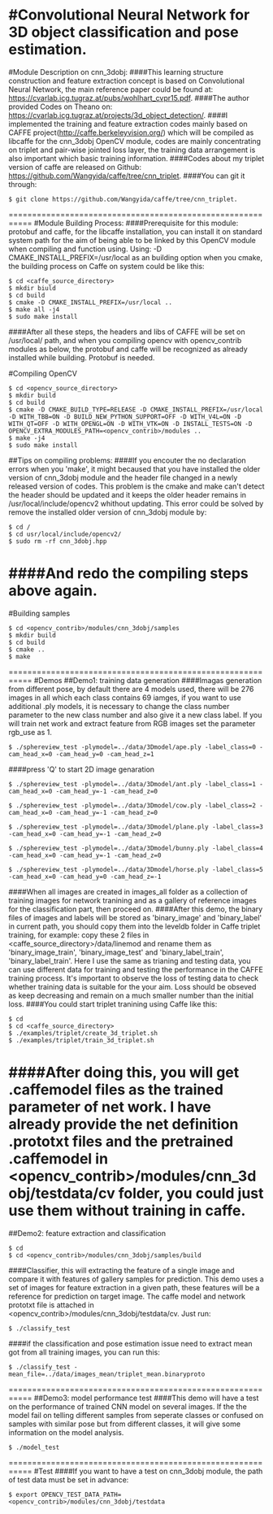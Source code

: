 #Convolutional Neural Network for 3D object classification and pose estimation.
===========================================================
#Module Description on cnn_3dobj:
####This learning structure construction and feature extraction concept is based on Convolutional Neural Network, the main reference paper could be found at:
<https://cvarlab.icg.tugraz.at/pubs/wohlhart_cvpr15.pdf>.
####The author provided Codes on Theano on:
<https://cvarlab.icg.tugraz.at/projects/3d_object_detection/>.
####I implemented the training and feature extraction codes mainly based on CAFFE project(<http://caffe.berkeleyvision.org/>) which will be compiled as libcaffe for the cnn_3dobj OpenCV module, codes are mainly concentrating on triplet and pair-wise jointed loss layer, the training data arrangement is also important which basic training information.
####Codes about my triplet version of caffe are released on Github:
<https://github.com/Wangyida/caffe/tree/cnn_triplet>.
####You can git it through:
```
$ git clone https://github.com/Wangyida/caffe/tree/cnn_triplet.
```
===========================================================
#Module Building Process:
####Prerequisite for this module: protobuf and caffe, for the libcaffe installation, you can install it on standard system path for the aim of being able to be linked by this OpenCV module when compiling and function using. Using: -D CMAKE_INSTALL_PREFIX=/usr/local as an building option when you cmake, the building process on Caffe on system could be like this:
```
$ cd <caffe_source_directory>
$ mkdir biuld
$ cd build
$ cmake -D CMAKE_INSTALL_PREFIX=/usr/local ..
$ make all -j4
$ sudo make install
```
####After all these steps, the headers and libs of CAFFE will be set on /usr/local/ path, and when you compiling opencv with opencv_contrib modules as below, the protobuf and caffe will be recognized as already installed while building. Protobuf is needed.

#Compiling OpenCV
```
$ cd <opencv_source_directory>
$ mkdir build
$ cd build
$ cmake -D CMAKE_BUILD_TYPE=RELEASE -D CMAKE_INSTALL_PREFIX=/usr/local -D WITH_TBB=ON -D BUILD_NEW_PYTHON_SUPPORT=OFF -D WITH_V4L=ON -D WITH_QT=OFF -D WITH_OPENGL=ON -D WITH_VTK=ON -D INSTALL_TESTS=ON -D OPENCV_EXTRA_MODULES_PATH=<opencv_contrib>/modules ..
$ make -j4
$ sudo make install
```
##Tips on compiling problems:
####If you encouter the no declaration errors when you 'make', it might becaused that you have installed the older version of cnn_3dobj module and the header file changed in a newly released version of codes. This problem is the cmake and make can't detect the header should be updated and it keeps the older header remains in /usr/local/include/opencv2 whithout updating. This error could be solved by remove the installed older version of cnn_3dobj module by:
```
$ cd /
$ cd usr/local/include/opencv2/
$ sudo rm -rf cnn_3dobj.hpp
```
####And redo the compiling steps above again.
===========================================================
#Building samples
```
$ cd <opencv_contrib>/modules/cnn_3dobj/samples
$ mkdir build
$ cd build
$ cmake ..
$ make
```
===========================================================
#Demos
##Demo1: training data generation
####Imagas generation from different pose, by default there are 4 models used, there will be 276 images in all which each class contains 69 iamges, if you want to use additional .ply models, it is necessary to change the class number parameter to the new class number and also give it a new class label. If you will train net work and extract feature from RGB images set the parameter rgb_use as 1.
```
$ ./sphereview_test -plymodel=../data/3Dmodel/ape.ply -label_class=0 -cam_head_x=0 -cam_head_y=0 -cam_head_z=1
```
####press 'Q' to start 2D image genaration
```
$ ./sphereview_test -plymodel=../data/3Dmodel/ant.ply -label_class=1 -cam_head_x=0 -cam_head_y=-1 -cam_head_z=0
```
```
$ ./sphereview_test -plymodel=../data/3Dmodel/cow.ply -label_class=2 -cam_head_x=0 -cam_head_y=-1 -cam_head_z=0
```
```
$ ./sphereview_test -plymodel=../data/3Dmodel/plane.ply -label_class=3 -cam_head_x=0 -cam_head_y=-1 -cam_head_z=0
```
```
$ ./sphereview_test -plymodel=../data/3Dmodel/bunny.ply -label_class=4 -cam_head_x=0 -cam_head_y=-1 -cam_head_z=0
```
```
$ ./sphereview_test -plymodel=../data/3Dmodel/horse.ply -label_class=5 -cam_head_x=0 -cam_head_y=0 -cam_head_z=-1
```
####When all images are created in images_all folder as a collection of training images for network tranining and as a gallery of reference images for the classification part, then proceed on.
####After this demo, the binary files of images and labels will be stored as 'binary_image' and 'binary_label' in current path, you should copy them into the leveldb folder in Caffe triplet training, for example: copy these 2 files in <caffe_source_directory>/data/linemod and rename them as 'binary_image_train', 'binary_image_test' and 'binary_label_train', 'binary_label_train'. Here I use the same as trianing and testing data, you can use different data for training and testing the performance in the CAFFE training process. It's important to observe the loss of testing data to check whether training data is suitable for the your aim. Loss should be obseved as keep decreasing and remain on a much smaller number than the initial loss.
####You could start triplet tranining using Caffe like this:
```
$ cd
$ cd <caffe_source_directory>
$ ./examples/triplet/create_3d_triplet.sh
$ ./examples/triplet/train_3d_triplet.sh
```
####After doing this, you will get .caffemodel files as the trained parameter of net work. I have already provide the net definition .prototxt files and the pretrained .caffemodel in <opencv_contrib>/modules/cnn_3dobj/testdata/cv folder, you could just use them without training in caffe.
===========================================================
##Demo2: feature extraction and classification
```
$ cd
$ cd <opencv_contrib>/modules/cnn_3dobj/samples/build
```
####Classifier, this will extracting the feature of a single image and compare it with features of gallery samples for prediction. This demo uses a set of images for feature extraction in a given path, these features will be a reference for prediction on target image. The caffe model and network prototxt file is attached in <opencv_contrib>/modules/cnn_3dobj/testdata/cv. Just run:
```
$ ./classify_test
```
####if the classification and pose estimation issue need to extract mean got from all training images, you can run this:
```
$ ./classify_test -mean_file=../data/images_mean/triplet_mean.binaryproto
```
===========================================================
##Demo3: model performance test
####This demo will have a test on the performance of trained CNN model on several images. If the the model fail on telling different samples from seperate classes or confused on samples with similar pose but from different classes, it will give some information on the model analysis.
```
$ ./model_test
```
===========================================================
#Test
####If you want to have a test on cnn_3dobj module, the path of test data must be set in advance:
```
$ export OPENCV_TEST_DATA_PATH=<opencv_contrib>/modules/cnn_3dobj/testdata
```
